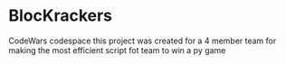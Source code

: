 # BlocKrackers
CodeWars codespace
this project was created for a 4 member team for making the most efficient script fot team to win a py game
